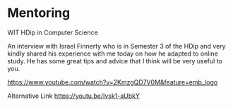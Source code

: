 # Mentoring
WIT HDip in Computer Science


An interview with Israel Finnerty who is in Semester 3 of the HDip and very kindly shared his experience with me today on how he adapted to online study. 
He has some great tips and advice that I think will be very useful to you. 


https://www.youtube.com/watch?v=2KmzgQD7V0M&feature=emb_logo

Alternative Link https://youtu.be/Ivsk1-aUbkY


